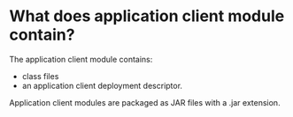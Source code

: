 # What does application client module contain?

The application client module contains:

* class files
* an application client deployment descriptor.

Application client modules are packaged as JAR files with a .jar extension.
